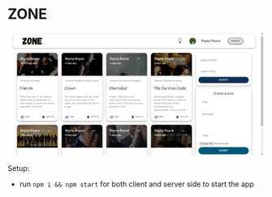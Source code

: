 # ZONE

<img src="./client/src/images/Screenshot 2022-10-23 023053.png">

Setup:
- run ```npm i && npm start``` for both client and server side to start the app

